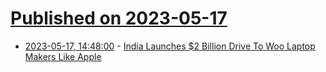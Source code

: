 # [Published on 2023-05-17](index.md)

* [2023-05-17, 14:48:00](https://hardware.slashdot.org/story/23/05/17/1448218/india-launches-2-billion-drive-to-woo-laptop-makers-like-apple?utm_source=rss1.0mainlinkanon&utm_medium=feed) - [India Launches $2 Billion Drive To Woo Laptop Makers Like Apple](https://hardware.slashdot.org/story/23/05/17/1448218/india-launches-2-billion-drive-to-woo-laptop-makers-like-apple?utm_source=rss1.0mainlinkanon&utm_medium=feed)
